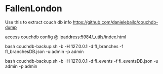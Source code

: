 # FallenLondon
Use this to extract couch db info
https://github.com/danielebailo/couchdb-dump

access couchdb config @ ipaddress:5984/_utils/index.html

bash couchdb-backup.sh -b -H 127.0.0.1 -d fl_branches -f fl_branchesDB.json -u admin -p admin

bash couchdb-backup.sh -b -H 127.0.0.1 -d fl_events -f fl_eventsDB.json -u admin -p admin
